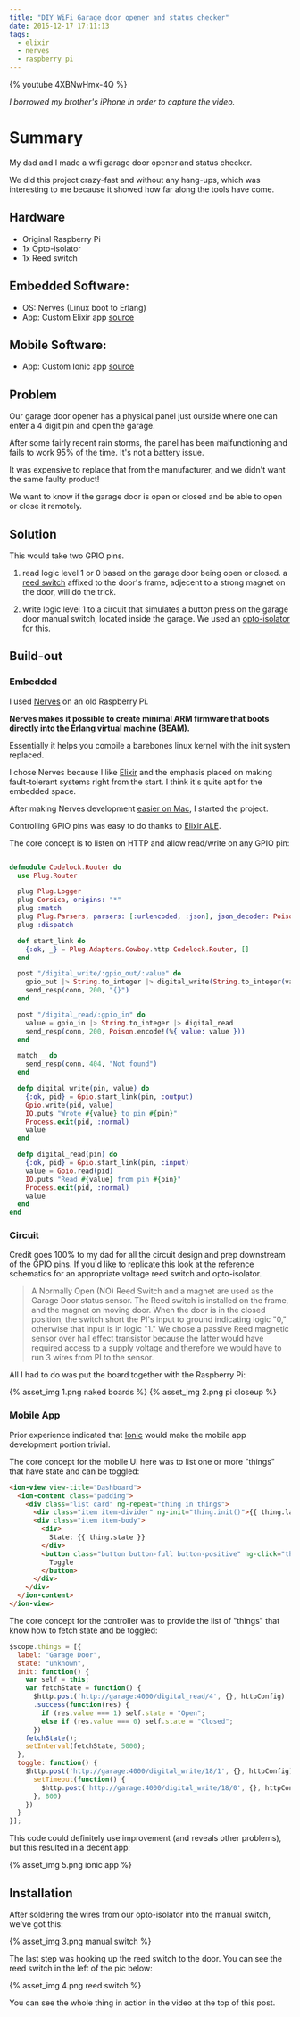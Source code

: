 ```yaml
---
title: "DIY WiFi Garage door opener and status checker"
date: 2015-12-17 17:11:13
tags:
  - elixir
  - nerves
  - raspberry pi
---
```


{% youtube 4XBNwHmx-4Q %}


_I borrowed my brother's iPhone in order to capture the video._

# Summary

My dad and I made a wifi garage door opener and status checker.

We did this project crazy-fast and without any hang-ups, which was interesting to me because it showed how far along the tools have come.

## Hardware

* Original Raspberry Pi
* 1x Opto-isolator
* 1x Reed switch

## Embedded Software:

* OS: Nerves (Linux boot to Erlang)
* App: Custom Elixir app [source](https://github.com/kfatehi/codelock)

## Mobile Software:

* App: Custom Ionic app [source](https://github.com/kfatehi/AfternoonCommander)

## Problem

Our garage door opener has a physical panel just outside where one can enter a 4 digit pin and open the garage.

After some fairly recent rain storms, the panel has been malfunctioning and fails to work 95% of the time. It's not a battery issue.

It was expensive to replace that from the manufacturer, and we didn't want the same faulty product!

We want to know if the garage door is open or closed and be able to open or close it remotely.

## Solution

This would take two GPIO pins.

1. read logic level 1 or 0 based on the garage door being open or closed. a [reed switch](https://en.wikipedia.org/wiki/Reed_switch) affixed to the door's frame, adjecent to a strong magnet on the door, will do the trick.

2. write logic level 1 to a circuit that simulates a button press on the garage door manual switch, located inside the garage. We used an [opto-isolator](https://en.wikipedia.org/wiki/Opto-isolator) for this.

## Build-out

### Embedded

I used [Nerves](http://nerves-project.org) on an old Raspberry Pi.

**Nerves makes it possible to create minimal ARM firmware that boots directly into the Erlang virtual machine (BEAM).**

Essentially it helps you compile a barebones linux kernel with the init system replaced.

I chose Nerves because I like [Elixir](http://elixir-lang.org) and the emphasis placed on making fault-tolerant systems right from the start. I think it's quite apt for the embedded space.

After making Nerves development [easier on Mac](https://github.com/nerves-project/homebrew-nerves), I started the project.

Controlling GPIO pins was easy to do thanks to [Elixir ALE](https://github.com/fhunleth/elixir_ale).

The core concept is to listen on HTTP and allow read/write on any GPIO pin:

```elixir

defmodule Codelock.Router do
  use Plug.Router

  plug Plug.Logger
  plug Corsica, origins: "*"
  plug :match
  plug Plug.Parsers, parsers: [:urlencoded, :json], json_decoder: Poison
  plug :dispatch

  def start_link do
    {:ok, _} = Plug.Adapters.Cowboy.http Codelock.Router, []
  end

  post "/digital_write/:gpio_out/:value" do
    gpio_out |> String.to_integer |> digital_write(String.to_integer(value))
    send_resp(conn, 200, "{}")
  end

  post "/digital_read/:gpio_in" do
    value = gpio_in |> String.to_integer |> digital_read
    send_resp(conn, 200, Poison.encode!(%{ value: value }))
  end

  match _ do
    send_resp(conn, 404, "Not found")
  end

  defp digital_write(pin, value) do
    {:ok, pid} = Gpio.start_link(pin, :output)
    Gpio.write(pid, value)
    IO.puts "Wrote #{value} to pin #{pin}"
    Process.exit(pid, :normal)
    value
  end

  defp digital_read(pin) do
    {:ok, pid} = Gpio.start_link(pin, :input)
    value = Gpio.read(pid)
    IO.puts "Read #{value} from pin #{pin}"
    Process.exit(pid, :normal)
    value
  end
end
```


### Circuit

Credit goes 100% to my dad for all the circuit design and prep downstream of the GPIO pins. If you'd like to replicate this look at the reference schematics for an appropriate voltage reed switch and opto-isolator.

> A Normally Open (NO) Reed Switch and a magnet are used as the Garage Door status sensor. The Reed switch is installed on the frame, and the magnet on moving door. When the door is in the closed position, the switch short the PI's input to ground indicating logic "0," otherwise that input is in logic "1." We chose a passive Reed magnetic sensor over hall effect transistor because the latter would have required access to a supply voltage and therefore we would have to run 3 wires from PI to the sensor.

All I had to do was put the board together with the Raspberry Pi:

{% asset_img 1.png naked boards %}
{% asset_img 2.png pi closeup %}

### Mobile App

Prior experience indicated that [Ionic](http://ionicframework.com/) would make the mobile app development portion trivial.

The core concept for the mobile UI here was to list one or more "things" that have state and can be toggled:

```html
<ion-view view-title="Dashboard">
  <ion-content class="padding">
    <div class="list card" ng-repeat="thing in things">
      <div class="item item-divider" ng-init="thing.init()">{{ thing.label }}</div>
      <div class="item item-body">
        <div>
          State: {{ thing.state }}
        </div>
        <button class="button button-full button-positive" ng-click="thing.toggle()">
          Toggle
        </button>
      </div>
    </div>
  </ion-content>
</ion-view>
```

The core concept for the controller was to provide the list of "things" that know how to fetch state and be toggled:

```js
$scope.things = [{
  label: "Garage Door",
  state: "unknown",
  init: function() {
    var self = this;
    var fetchState = function() {
      $http.post('http://garage:4000/digital_read/4', {}, httpConfig)
      .success(function(res) {
        if (res.value === 1) self.state = "Open";
        else if (res.value === 0) self.state = "Closed";
      })
    fetchState();
    setInterval(fetchState, 5000);
  },
  toggle: function() {
    $http.post('http://garage:4000/digital_write/18/1', {}, httpConfig).success(function() {
      setTimeout(function() {
        $http.post('http://garage:4000/digital_write/18/0', {}, httpConfig)
      }, 800)
    })
  }
}];
```

This code could definitely use improvement (and reveals other problems), but this resulted in a decent app:

{% asset_img 5.png ionic app %}

## Installation

After soldering the wires from our opto-isolator into the manual switch, we've got this:

{% asset_img 3.png manual switch %}

The last step was hooking up the reed switch to the door. You can see the reed switch in the left of the pic below:

{% asset_img 4.png reed switch %}

You can see the whole thing in action in the video at the top of this post.
